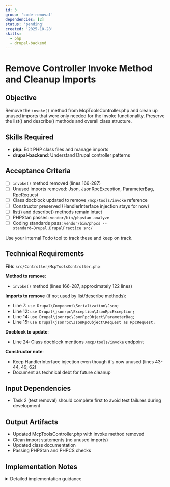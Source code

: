 ```yaml
---
id: 3
group: 'code-removal'
dependencies: [2]
status: 'pending'
created: '2025-10-28'
skills:
  - php
  - drupal-backend
---
```


# Remove Controller Invoke Method and Cleanup Imports

## Objective

Remove the `invoke()` method from McpToolsController.php and clean up unused imports that were only needed for the invoke functionality. Preserve the list() and describe() methods and overall class structure.

## Skills Required

- **php**: Edit PHP class files and manage imports
- **drupal-backend**: Understand Drupal controller patterns

## Acceptance Criteria

- [ ] `invoke()` method removed (lines 166-287)
- [ ] Unused imports removed: Json, JsonRpcException, ParameterBag, RpcRequest
- [ ] Class docblock updated to remove `/mcp/tools/invoke` reference
- [ ] Constructor preserved (HandlerInterface injection stays for now)
- [ ] list() and describe() methods remain intact
- [ ] PHPStan passes: `vendor/bin/phpstan analyze`
- [ ] Coding standards pass: `vendor/bin/phpcs --standard=Drupal,DrupalPractice src/`

Use your internal Todo tool to track these and keep on track.

## Technical Requirements

**File**: `src/Controller/McpToolsController.php`

**Method to remove**:

- `invoke()` method (lines 166-287, approximately 122 lines)

**Imports to remove** (if not used by list/describe methods):

- Line 7: `use Drupal\Component\Serialization\Json;`
- Line 12: `use Drupal\jsonrpc\Exception\JsonRpcException;`
- Line 14: `use Drupal\jsonrpc\JsonRpcObject\ParameterBag;`
- Line 15: `use Drupal\jsonrpc\JsonRpcObject\Request as RpcRequest;`

**Docblock to update**:

- Line 24: Class docblock mentions `/mcp/tools/invoke` endpoint

**Constructor note**:

- Keep HandlerInterface injection even though it's now unused (lines 43-44, 49, 62)
- Document as technical debt for future cleanup

## Input Dependencies

- Task 2 (test removal) should complete first to avoid test failures during development

## Output Artifacts

- Updated McpToolsController.php with invoke method removed
- Clean import statements (no unused imports)
- Updated class documentation
- Passing PHPStan and PHPCS checks

## Implementation Notes

<details>
<summary>Detailed implementation guidance</summary>

### Step 1: Read the controller file

Read the full controller to understand the structure:

```bash
cat src/Controller/McpToolsController.php
```

Identify:

- The exact bounds of the invoke() method
- Which imports are shared with list/describe methods
- Class docblock content

### Step 2: Remove invoke() method

The invoke() method starts around line 166 with docblock and extends to line 287 (closing brace). Remove the entire method including:

- Method docblock (lines 166-178)
- Method signature (line 179)
- Method body (lines 180-287)

### Step 3: Check import usage

**Verify each import is unused before removal:**

Check if `Json` is used by list/describe:

```bash
grep -n "Json::" src/Controller/McpToolsController.php
```

Check if `JsonRpcException` is used:

```bash
grep -n "JsonRpcException" src/Controller/McpToolsController.php
```

Check if `ParameterBag` is used:

```bash
grep -n "ParameterBag" src/Controller/McpToolsController.php
```

Check if `RpcRequest` is used:

```bash
grep -n "RpcRequest\|Request::" src/Controller/McpToolsController.php | grep -v "Symfony"
```

Remove only the imports that appear exclusively in the invoke() method.

### Step 4: Update class docblock

Current docblock (lines 21-33):

```php
/**
 * Controller for MCP tools discovery endpoint.
 *
 * This controller handles the /mcp/tools/list HTTP endpoint, providing
 * MCP-compliant tool discovery with cursor-based pagination. It coordinates
 * the McpToolDiscoveryService and McpToolNormalizer to return JSON-RPC
 * methods marked with the #[McpTool] attribute in MCP tool schema format.
 *
 * Cache tags used:
 * - jsonrpc_mcp:discovery: Invalidated when modules install/uninstall or
 *   when plugin definitions change.
 * - user.permissions: Automatically invalidated when permission system changes.
 */
```

Update to mention both list and describe endpoints:

```php
/**
 * Controller for MCP tools discovery endpoints.
 *
 * This controller handles the /mcp/tools/list and /mcp/tools/describe HTTP
 * endpoints, providing MCP-compliant tool discovery and detailed tool schemas.
 * It coordinates the McpToolDiscoveryService and McpToolNormalizer to return
 * JSON-RPC methods marked with the #[McpTool] attribute in MCP tool format.
 *
 * Cache tags used:
 * - jsonrpc_mcp:discovery: Invalidated when modules install/uninstall or
 *   when plugin definitions change.
 * - user.permissions: Automatically invalidated when permission system changes.
 */
```

### Step 5: Add constructor comment about HandlerInterface

Add a TODO comment in the constructor explaining that HandlerInterface is currently unused but preserved for potential future use:

```php
public function __construct(
  protected McpToolDiscoveryService $toolDiscovery,
  protected McpToolNormalizer $normalizer,
  // @todo Remove HandlerInterface if no longer needed after invoke() removal.
  protected HandlerInterface $handler,
) {}
```

### Step 6: Validate with tools

Run coding standards check:

```bash
vendor/bin/phpcs --standard=Drupal,DrupalPractice src/Controller/McpToolsController.php
```

Run static analysis:

```bash
vendor/bin/phpstan analyze src/Controller/McpToolsController.php
```

Fix any issues reported.

</details>
